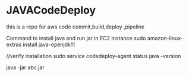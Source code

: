 # JAVACodeDeploy
this is a repo for aws code commit,build,deploy ,pipeline

Command to install java and run jar in EC2 Instance 
sudo amazon-linux-extras install java-openjdk11

//verify installation
sudo service codedeploy-agent status
java -version

java -jar abc.jar
